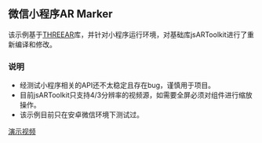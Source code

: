 ## 微信小程序AR Marker

该示例基于[THREEAR](https://github.com/JamesMilnerUK/THREEAR)库，并针对小程序运行环境，对基础库jsARToolkit进行了重新编译和修改。

### 说明

* 经测试小程序相关的API还不太稳定且存在bug，谨慎用于项目。
* 目前jsARToolkit只支持4/3分辨率的视频源，如需要全屏必须对组件进行缩放操作。
* 该示例目前只在安卓微信环境下测试过。

[演示视频](https://h5.weishi.qq.com/weishi/feed/79CP0kmp21HQ7giOE)
